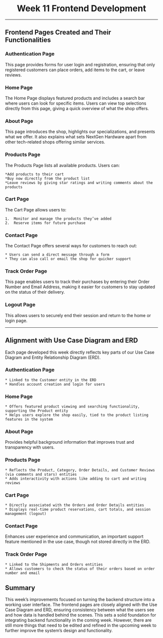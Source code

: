 <div align="center">

# Week 11 Frontend Development
</div>

<p style="text-indent: 2em;"In Week 11, we focused on building the frontend structure of our e-commerce website NextGen Hardware. This marked the transition from planning and design to actual implementation. We started designing the user interface by creating several key pages.</p>

---

## Frontend Pages Created and Their Functionalities

### Authentication Page

This page provides forms for user login and registration, ensuring that only registered customers can place orders, add items to the cart, or leave reviews.

### Home Page

The Home Page displays featured products and includes a search bar where users can look for specific items. Users can view top selections directly from this page, giving a quick overview of what the shop offers.

### About Page

This page introduces the shop, highlights our specializations, and presents what we offer. It also explains what sets NextGen Hardware apart from other tech-related shops offering similar services.

### Products Page

The Products Page lists all available products. Users can:

    *Add products to their cart
    *Buy now directly from the product list
    *Leave reviews by giving star ratings and writing comments about the products

### Cart Page

The Cart Page allows users to:

    1.  Monitor and manage the products they’ve added
    2.  Reserve items for future purchase

### Contact Page

The Contact Page offers several ways for customers to reach out:

    * Users can send a direct message through a form
    * They can also call or email the shop for quicker support

### Track Order Page

This page enables users to track their purchases by entering their Order Number and Email Address, making it easier for customers to stay updated on the status of their delivery.

### Logout Page

This allows users to securely end their session and return to the home or login page.

---

## Alignment with Use Case Diagram and ERD
</div>

Each page developed this week directly reflects key parts of our Use Case Diagram and Entity Relationship Diagram (ERD).

### Authentication Page

    * Linked to the Customer entity in the ERD
    * Handles account creation and login for users

### Home Page

    * Offers featured product viewing and searching functionality, supporting the Product entity
    * Helps users explore the shop easily, tied to the product listing features in the system

### About Page

Provides helpful background information that improves trust and transparency with users.

### Products Page

    * Reflects the Product, Category, Order Details, and Customer Reviews (via comments and stars) entities
    * Adds interactivity with actions like adding to cart and writing reviews

### Cart Page

    * Directly associated with the Orders and Order Details entities
    * Displays real-time product reservations, cart totals, and session management (logout)

### Contact Page

Enhances user experience and communication, an important support feature mentioned in the use case, though not stored directly in the ERD.

### Track Order Page

    * Linked to the Shipments and Orders entities
    * Allows customers to check the status of their orders based on order number and email

## Summary

This week’s improvements focused on turning the backend structure into a working user interface. The frontend pages are closely aligned with the Use Case Diagram and ERD, ensuring consistency between what the users see and how data is handled behind the scenes. This sets a solid foundation for integrating backend functionality in the coming week. However, there are still more things that need to be edited and refined in the upcoming week to further improve the system’s design and functionality.
